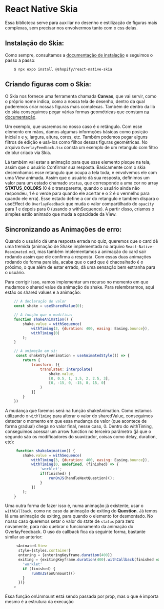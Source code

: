 # React Native Skia
Essa biblioteca serve para auxiliar no desenho e estilização de figuras mais complexas, sem precisar nos envolvermos tanto com o css delas.

## Instalação do Skia:
Como sempre, consultamos a [documentação de instalação](https://docs.expo.dev/versions/latest/sdk/skia/) e seguimos o passo a passo: 

```shell
    $ npx expo install @shopify/react-native-skia
```

## Criando figuras com o Skia:
O Skia nos fornece uma ferramenta chamada **Canvas**, que vai servir, como o próprio nome indica, como a nossa tela de desenho, dentro da qual poderemos criar nossas figuras mais complexas. Também de dentro da lib do skia conseguimos pegar várias formas geométricas que constam [na documentação](https://shopify.github.io/react-native-skia/docs/getting-started/hello-world).

Um exemplo, que usaremos no nosso caso é o retângulo. Com esse elemento em mãos, damos algumas informções básicas como posição inicial x e y, largura, altura, cores, etc. Também podemos pegar alguns filtros de edição e usá-los como filhos dessas figuras geométricas. No arquivo `OverlayFeedback.tsx` consta um exemplo de um retangulo com filtro de blur criado via Skia. 

Lá também vai estar a animação para que esse elemento pisque na tela, assim que o usuário Confirmar sua resposta. Basicamente com o skia desennhamos esse retangulo que ocupa a tela toda, e envolvemos ele com uma View animada. Assim que o usuário dá sua resposta, definimos um valor para um estado chamado `status`, que corresponde a uma cor no array **STATUS_COLORS** (0 é o transparente, quando o usuário ainda não respondeu, 1 é o verde para quando ele acertar e o 2 é o vermelho para quando ele erra). Esse estado define a cor do retangulo e também dispara o useEffect do `OverlayFeedback` que muda o valor compartilhado do `opacity` para 1 e depois para 0 (usando o withSequence). A partir disso, criamos o simples estilo animado que muda a opacidade da View.

## Sincronizando as Animações de erro:
Quando o usuário dá uma resposta errada no quiz, queremos que o card dê uma tremida (animação de Shake implementada no arquivo `React-Native-Reanimated.md`), mas também implementamos a animação do card sair rodando assim que ele confirma a resposta. Com essas duas animações rodando de forma paralela, acaba que o card que é chacoalhado é o próximo, o que além de estar errado, dá uma sensação bem estranha para o usuário.

Para corrigir isso, vamos implementar um recurso no momento em que mudamos o shared value da animação de shake. Para relembrarmos, aqui estão os shared values e a animação:

```js
    // A declaração do valor
    const shake = useSharedValue(0);

    // A função que o modifica:
    function shakeAnimation() {
        shake.value = withSequence(
            withTiming(3, {duration: 400, easing: Easing.bounce}), 
            withTiming(0)
        );
    }

    // A animação em si:
     const shakeStyleAnimation = useAnimatedStyle(() => {
        return {
            transform: [{
                translateX: interpolate(
                    shake.value,
                    [0, 0.5, 1, 1.5, 2, 2.5, 3],
                    [0, -15, 0, -15, 0, 15, 0]
                )
            }]
        }
    })
```

A mudança que faremos será na função shakeAnimation. Como estamos utilizando o `withTiming` para alterar o valor do sharedValue, conseguimos detectar o momento em que essa mudança de valor (que acontece de forma gradual) chega no valor final, nesse caso, 0. Dentro do withTiming, conseguimos acessar um arrow function no terceiro parâmetro (já que o segundo são os modificadores do suavizador, coisas como delay, duration, etc):

```js
     function shakeAnimation() {
        shake.value = withSequence(
            withTiming(3, {duration: 400, easing: Easing.bounce}), 
            withTiming(0, undefined, (finished) => {
                'worklet';
                if(finished) {
                    runOnJS(handleNextQuestion)();
                }
            })
        );
    }
```

Uma outra forma de fazer isso é, numa animação já existente, usar o `withCallback`, como no caso da animação de exiting do **Question**. Já temos lá uma animação de exiting, para quando o elemento for desmontado. No nosso caso queremos setar o valor do state de `status` para zero novamente, para não quebrar o funcionamento da animação do OverlayFeedback. O uso do callback fica da seguinte forma, bastante similar ao anterior:

```js
     <Animated.View 
      style={styles.container}
      entering = {enteringKeyframe.duration(400)}  
      exiting = {exitingKeyframe.duration(400).withCallback(finished => {
        'worklet'
        if (finished) {
            runOnJS(onUnmount)()
        }
      })}
    >
```

Essa função onUnmount está sendo passada por prop, mas o que é importa mesmo é a estrutura da execução